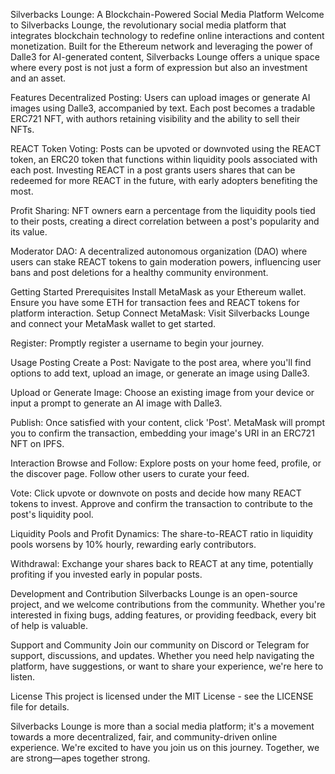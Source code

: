 Silverbacks Lounge: A Blockchain-Powered Social Media Platform
Welcome to Silverbacks Lounge, the revolutionary social media platform that integrates blockchain technology to redefine online interactions and content monetization. Built for the Ethereum network and leveraging the power of Dalle3 for AI-generated content, Silverbacks Lounge offers a unique space where every post is not just a form of expression but also an investment and an asset.

Features
Decentralized Posting: Users can upload images or generate AI images using Dalle3, accompanied by text. Each post becomes a tradable ERC721 NFT, with authors retaining visibility and the ability to sell their NFTs.

REACT Token Voting: Posts can be upvoted or downvoted using the REACT token, an ERC20 token that functions within liquidity pools associated with each post. Investing REACT in a post grants users shares that can be redeemed for more REACT in the future, with early adopters benefiting the most.

Profit Sharing: NFT owners earn a percentage from the liquidity pools tied to their posts, creating a direct correlation between a post's popularity and its value.

Moderator DAO: A decentralized autonomous organization (DAO) where users can stake REACT tokens to gain moderation powers, influencing user bans and post deletions for a healthy community environment.

Getting Started
Prerequisites
Install MetaMask as your Ethereum wallet.
Ensure you have some ETH for transaction fees and REACT tokens for platform interaction.
Setup
Connect MetaMask: Visit Silverbacks Lounge and connect your MetaMask wallet to get started.

Register: Promptly register a username to begin your journey.

Usage
Posting
Create a Post: Navigate to the post area, where you'll find options to add text, upload an image, or generate an image using Dalle3.

Upload or Generate Image: Choose an existing image from your device or input a prompt to generate an AI image with Dalle3.

Publish: Once satisfied with your content, click 'Post'. MetaMask will prompt you to confirm the transaction, embedding your image's URI in an ERC721 NFT on IPFS.

Interaction
Browse and Follow: Explore posts on your home feed, profile, or the discover page. Follow other users to curate your feed.

Vote: Click upvote or downvote on posts and decide how many REACT tokens to invest. Approve and confirm the transaction to contribute to the post's liquidity pool.

Liquidity Pools and Profit
Dynamics: The share-to-REACT ratio in liquidity pools worsens by 10% hourly, rewarding early contributors.

Withdrawal: Exchange your shares back to REACT at any time, potentially profiting if you invested early in popular posts.

Development and Contribution
Silverbacks Lounge is an open-source project, and we welcome contributions from the community. Whether you're interested in fixing bugs, adding features, or providing feedback, every bit of help is valuable.

Support and Community
Join our community on Discord or Telegram for support, discussions, and updates. Whether you need help navigating the platform, have suggestions, or want to share your experience, we're here to listen.

License
This project is licensed under the MIT License - see the LICENSE file for details.

Silverbacks Lounge is more than a social media platform; it's a movement towards a more decentralized, fair, and community-driven online experience. We're excited to have you join us on this journey. Together, we are strong—apes together strong.